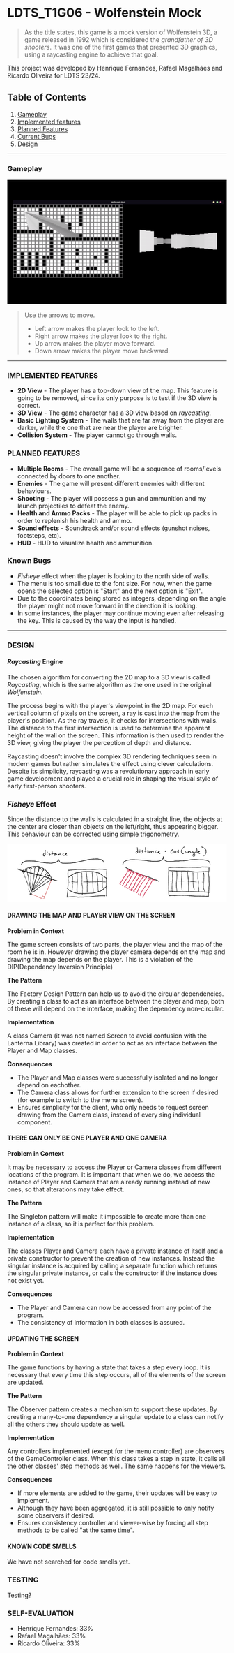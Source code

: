 # LDTS_T1G06 - Wolfenstein Mock

> As the title states, this game is a mock version of Wolfenstein 3D, a game released in 1992 which is considered the
_grandfather of 3D shooters_.
> It was one of the first games that presented 3D graphics, using a raycasting engine to achieve that goal.
>

This project was developed by Henrique Fernandes, Rafael Magalhães and Ricardo Oliveira for LDTS 23/24.

## Table of Contents

1. [Gameplay](#gameplay)
2. [Implemented features](#implemented-features)
3. [Planned Features](#planned-features)
4. [Current Bugs](#current-bugs)
5. [Design](#design)

---

### Gameplay

<p align="center">
    <img src="docs/gifs/wolfensteinmock2.gif">
</p>

> Use the arrows to move.  
> - Left arrow makes the player look to the left.  
> - Right arrow makes the player look to the right.  
> - Up arrow makes the player move forward.  
> - Down arrow makes the player move backward.

---

### IMPLEMENTED FEATURES

- **2D View** - The player has a top-down view of the map. This feature is going to be removed, since its only purpose
  is to test if the 3D view is correct.
- **3D View** - The game character has a 3D view based on _raycasting_.
- **Basic Lighting System** - The walls that are far away from the player are darker, while the one that are near the
  player are brighter.
- **Collision System** - The player cannot go through walls.

### PLANNED FEATURES

- **Multiple Rooms** - The overall game will be a sequence of rooms/levels connected by doors to one another.
- **Enemies** - The game will present different enemies with different behaviours.
- **Shooting** - The player will possess a gun and ammunition and my launch projectiles to defeat the enemy.
- **Health and Ammo Packs** - The player will be able to pick up packs in order to replenish his health and ammo.
- **Sound effects** - Soundtrack and/or sound effects (gunshot noises, footsteps, etc).
- **HUD** - HUD to visualize health and ammunition.

### Known Bugs

- _Fisheye_ effect when the player is looking to the north side of walls.
- The menu is too small due to the font size. For now, when the game opens the selected option is "Start" and the next
  option is "Exit".
- Due to the coordinates being stored as integers, depending on the angle the player might not move forward in the direction it is looking.
- In some instances, the player may continue moving even after releasing the key. This is caused by the way the input is handled.

---

### DESIGN

#### _Raycasting_ Engine

The chosen algorithm for converting the 2D map to a 3D view is called _Raycasting_, which is the same algorithm as the one used in the original _Wolfenstein_.

The process begins with the player's viewpoint in the 2D map. For each vertical column of pixels on the screen, a ray is cast into the map from the player's position. As the ray travels, it checks for intersections with walls. The distance to the first intersection is used to determine the apparent height of the wall on the screen. This information is then used to render the 3D view, giving the player the perception of depth and distance.

Raycasting doesn't involve the complex 3D rendering techniques seen in modern games but rather simulates the effect using clever calculations. Despite its simplicity, raycasting was a revolutionary approach in early game development and played a crucial role in shaping the visual style of early first-person shooters.

### _Fisheye_ Effect

Since the distance to the walls is calculated in a straight line, the objects at the center are closer than objects on the left/right, thus appearing bigger.  
This behaviour can be corrected using simple trigonometry.

<p align="center">
    <img src="docs/images/fisheye.png">
</p>

#### DRAWING THE MAP AND PLAYER VIEW ON THE SCREEN

**Problem in Context**

The game screen consists of two parts, the player view and the map of the room he is in. However drawing the player
camera depends on the map and drawing the map depends on the player. This is a violation of the DIP(Dependency Inversion
Principle)

**The Pattern**

The Factory Design Pattern can help us to avoid the circular dependencies. By creating a class to act as an interface
between the player and map, both of these will depend on the interface, making the dependency non-circular.

**Implementation**

A class Camera (it was not named Screen to avoid confusion with the Lanterna Library) was created in order to act as an
interface between the Player and Map classes.

**Consequences**

- The Player and Map classes were successfully isolated and no longer depend on eachother.
- The Camera class allows for further extension to the screen if desired (for example to switch to the menu screen).
- Ensures simplicity for the client, who only needs to request screen drawing from the Camera class, instead of every
  sing individual component.

#### THERE CAN ONLY BE ONE PLAYER AND ONE CAMERA

**Problem in Context**

It may be necessary to access the Player or Camera classes from different locations of the program. It is important that when we do, we access the instance of Player and Camera that are already running instead of new ones, so that alterations may take effect.

**The Pattern**

The Singleton pattern will make it impossible to create more than one instance of a class, so it is perfect for this problem.

**Implementation**

The classes Player and Camera each have a private instance of itself and a private constructor to prevent the creation of new instances. Instead the singular instance is acquired by calling a separate function which returns the singular private instance, or calls the constructor if the instance does not exist yet.

**Consequences**

- The Player and Camera can now be accessed from any point of the program.
- The consistency of information in both classes is assured.

#### UPDATING THE SCREEN

**Problem in Context**

The game functions by having a state that takes a step every loop. It is necessary that every time this step occurs, all of the elements of the screen are updated.

**The Pattern**

The Observer pattern creates a mechanism to support these updates. By creating a many-to-one dependency a singular update to a class can notify all the others they should update as well.

**Implementation**

Any controllers implemented (except for the menu controller) are observers of the GameController class. When this class takes a step in state, it calls all the other classes' step methods as well. The same happens for the viewers.

**Consequences**

- If more elements are added to the game, their updates will be easy to implement.
- Although they have been aggregated, it is still possible to only notify some observers if desired.
- Ensures consistency controller and viewer-wise by forcing all step methods to be called "at the same time". 

#### KNOWN CODE SMELLS

We have not searched for code smells yet.

### TESTING

Testing?

### SELF-EVALUATION

- Henrique Fernandes: 33%
- Rafael Magalhães: 33%
- Ricardo Oliveira: 33%
